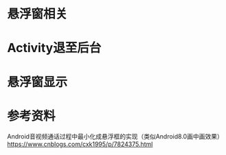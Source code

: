# 悬浮窗相关
# Activity退至后台



# 悬浮窗显示




# 参考资料  
Android音视频通话过程中最小化成悬浮框的实现（类似Android8.0画中画效果）  
https://www.cnblogs.com/cxk1995/p/7824375.html  























